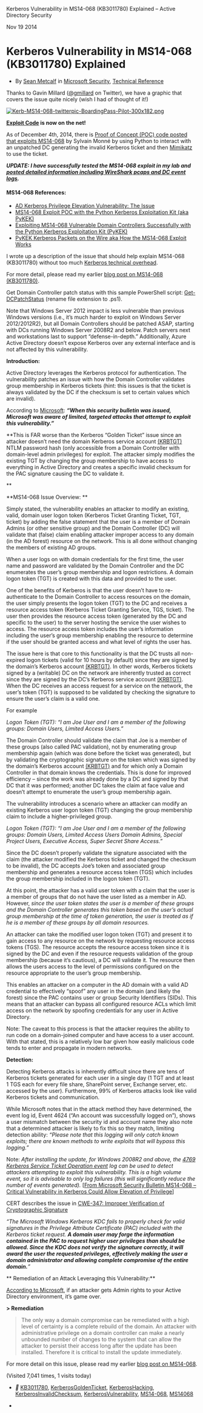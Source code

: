 Kerberos Vulnerability in MS14-068 (KB3011780) Explained – Active Directory Security

Nov  19  2014

# Kerberos Vulnerability in MS14-068 (KB3011780) Explained

- By [Sean Metcalf](https://adsecurity.org/?author=2) in [Microsoft Security](https://adsecurity.org/?cat=11), [Technical Reference](https://adsecurity.org/?cat=2)

Thanks to Gavin Millard ([@gmillard](https://twitter.com/gmillard) on Twitter), we have a graphic that covers the issue quite nicely (wish I had of thought of it!)

[![Kerb-MS14-068-twitterpic-BoardingPass-Pilot-300x182.png](../_resources/afd7cf65816e250f53964fedb765ad68.png)](https://adsecurity.org/wp-content/uploads/2014/11/Kerb-MS14-068-twitterpic-BoardingPass-Pilot.png)

**[Exploit Code](https://adsecurity.org/?p=660) is now on the net!**

As of December 4th, 2014, there is [Proof of Concept (POC) code posted that exploits MS14-068](https://adsecurity.org/?p=660) by Sylvain Monné by using Python to interact with an unpatched DC generating the invalid Kerberos ticket and then [Mimikatz](https://adsecurity.org/?p=556) to use the ticket.

***UPDATE: I have successfully tested the MS14-068 exploit in my lab and [posted detailed information including WireShark pcaps and DC event logs](https://adsecurity.org/?p=676).***

#### MS14-068 References:

- [AD Kerberos Privilege Elevation Vulnerability: The Issue](https://adsecurity.org/?p=525)
- [MS14-068 Exploit POC with the Python Kerberos Exploitation Kit (aka PyKEK)](https://adsecurity.org/?p=660)
- [Exploiting MS14-068 Vulnerable Domain Controllers Successfully with the Python Kerberos Exploitation Kit (PyKEK)](https://adsecurity.org/?p=676)
- [PyKEK Kerberos Packets on the Wire aka How the MS14-068 Exploit Works](https://adsecurity.org/?p=763)

I wrote up a description of the issue that should help explain MS14-068 (KB3011780) without too much [Kerberos technical overhead](https://adsecurity.org/?p=227).

For more detail, please read my earlier [blog post on MS14-068 (KB3011780)](https://adsecurity.org/?p=525).

Get Domain Controller patch status with this sample PowerShell script: [Get-DCPatchStatus](https://adsecurity.org/wp-content/uploads/2014/12/Get-DCPatchStatus.txt) (rename file extension to .ps1).

Note that Windows Server 2012 impact is less vulnerable than previous Windows versions (i.e., it’s much harder to exploit on Windows Server 2012/2012R2), but all Domain Controllers should be patched ASAP, starting with DCs running Windows Server 2008R2 and below. Patch servers next and workstations last to support “defense-in-depth.” Additionally, Azure Active Directory doesn’t expose Kerberos over any external interface and is not affected by this vulnerability.

**Introduction:**

Active Directory leverages the Kerberos protocol for authentication. The vulnerability patches an issue with how the Domain Controller validates group membership in Kerberos tickets (hint: this issues is that the ticket is always validated by the DC if the checksum is set to certain values which are invalid).

According to [Microsoft](https://technet.microsoft.com/en-us/library/security/MS14-068): ***“When this security bulletin was issued, Microsoft was aware of limited, targeted attacks that attempt to exploit this vulnerability.”***

**This is FAR worse than the Kerberos “Golden Ticket” issue since an attacker doesn’t need the domain Kerberos service account [(KRBTGT)](https://adsecurity.org/?p=483) NTLM password hash (only accessible from a Domain Controller with domain-level admin privileges) for exploit. The attacker simply modifies the existing TGT by changing the group membership to have access to everything in Active Directory and creates a specific invalid checksum for the PAC signature causing the DC to validate it.

**

**MS14-068 Issue Overview:
**

Simply stated, the vulnerability enables an attacker to modify an existing, valid, domain user logon token (Kerberos Ticket Granting Ticket, TGT, ticket) by adding the false statement that the user is a member of Domain Admins (or other sensitive group) and the Domain Controller (DC) will validate that (false) claim enabling attacker improper access to any domain (in the AD forest) resource on the network. This is all done without changing the members of existing AD groups.

When a user logs on with domain credentials for the first time, the user name and password are validated by the Domain Controller and the DC enumerates the user’s group membership and logon restrictions. A domain logon token (TGT) is created with this data and provided to the user.

One of the benefits of Kerberos is that the user doesn’t have to re-authenticate to the Domain Controller to access resources on the domain, the user simply presents the logon token (TGT) to the DC and receives a resource access token (Kerberos Ticket Granting Service, TGS, ticket). The user then provides the resource access token (generated by the DC and specific to the user) to the server hosting the service the user wishes to access. The resource access token includes the user’s information including the user’s group membership enabling the resource to determine if the user should be granted access and what level of rights the user has.

The issue here is that core to this functionality is that the DC trusts all non-expired logon tickets (valid for 10 hours by default) since they are signed by the domain’s Kerberos account [(KRBTGT)](https://adsecurity.org/?p=483). In other words, Kerberos tickets signed by a (writable) DC on the network are inherently trusted as correct since they are signed by the DC’s Kerberos service account [(KRBTGT)](https://adsecurity.org/?p=483). When the DC receives an access request for a service on the network, the user’s token (TGT) is supposed to be validated by checking the signature to ensure the user’s claim is a valid one.

For example

*Logon Token (TGT): “I am Joe User and I am a member of the following groups: Domain Users, Limited Access Users.”*

The Domain Controller should validate the claim that Joe is a member of these groups (also called PAC validation), not by enumerating group membership again (which was done before the ticket was generated), but by validating the cryptographic signature on the token which was signed by the domain’s Kerberos account [(KRBTGT)](https://adsecurity.org/?p=483) and for which only a Domain Controller in that domain knows the credentials. This is done for improved efficiency – since the work was already done by a DC and signed by that DC that it was performed; another DC takes the claim at face value and doesn’t attempt to enumerate the user’s group membership again.

The vulnerability introduces a scenario where an attacker can modify an existing Kerberos user logon token (TGT) changing the group membership claim to include a higher-privileged group.

*Logon Token (TGT): “I am Joe User and I am a member of the following groups: Domain Users, Limited Access Users Domain Admins, Special Project Users, Executive Access, Super Secret Share Access.”*

Since the DC doesn’t properly validate the signature associated with the claim (the attacker modified the Kerberos ticket and changed the checksum to be invalid), the DC accepts Joe’s token and associated group membership and generates a resource access token (TGS) which includes the group membership included in the logon token (TGT).

At this point, the attacker has a valid user token with a claim that the user is a member of groups that do not have the user listed as a member in AD. However, *since the user token states the user is a member of these groups and the Domain Controller generates this token based on the user’s actual group membership at the time of token generation, the user is treated as if he is a member of these groups by all domain resources.*

An attacker can take the modified user logon token (TGT) and present it to gain access to any resource on the network by requesting resource access tokens (TGS). The resource accepts the resource access token since it is signed by the DC and even if the resource requests validation of the group membership (because it’s cautious), a DC will validate it. The resource then allows the users access to the level of permissions configured on the resource appropriate to the user’s group membership.

This enables an attacker on a computer in the AD domain with a valid AD credential to effectively “spoof” any user in the domain (and likely the forest) since the PAC contains user or group Security Identifiers (SIDs). This means that an attacker can bypass all configured resource ACLs which limit access on the network by spoofing credentials for any user in Active Directory.

Note: The caveat to this process is that the attacker requires the ability to run code on a domain-joined computer and have access to a user account. With that stated, this is a relatively low bar given how easily malicious code tends to enter and propagate in modern networks.

**Detection:**

Detecting Kerberos attacks is inherently difficult since there are tens of Kerberos tickets generated for each user in a single day (1 TGT and at least 1 TGS each for every file share, SharePoint server, Exchange server, etc. accessed by the user). Furthermore, 99% of Kerberos attacks look like valid Kerberos tickets and communication.

While Microsoft notes that in the attack method they have determined, the event log id, Event 4624 (“An account was successfully logged on”), shows a user mismatch between the security id and account name they also note that a determined attacker is likely to fix this so they match, limiting detection ability: *“Please note that this logging will only catch known exploits; there are known methods to write exploits that will bypass this logging.”*

Note: *After installing the update, for Windows 2008R2 and above, the *[*4769 Kerberos Service Ticket Operation event*](https://www.ultimatewindowssecurity.com/securitylog/encyclopedia/event.aspx?eventID=4769)* log can be used to detect attackers attempting to exploit this vulnerability. This is a high volume event, so it is advisable to only log failures (this will significantly reduce the number of events generated).* [[From Microsoft Security Bulletin MS14-068 – Critical Vulnerability in Kerberos Could Allow Elevation of Privilege](https://technet.microsoft.com/en-us/library/security/MS14-068)]

CERT describes the issue in [CWE-347: Improper Verification of Cryptographic Signature](http://www.kb.cert.org/vuls/id/213119)

*“The Microsoft Windows Kerberos KDC fails to properly check for valid signatures in the Privilege Attribute Certificate (PAC) included with the Kerberos ticket request. **A domain user may forge the information contained in the PAC to request higher user privileges than should be allowed. Since the KDC does not verify the signature correctly, it will award the user the requested privileges, effectively making the user a domain administrator and allowing complete compromise of the entire domain.**”*

** Remediation of an Attack Leveraging this Vulnerability:**

[According to Microsoft](http://blogs.technet.com/b/srd/archive/2014/11/18/additional-information-about-cve-2014-6324.aspx), if an attacker gets Admin rights to your Active Directory environment, it’s game over.

**> Remediation**

> The only way a domain compromise can be remediated with a high level of certainty is a complete rebuild of the domain. An attacker with administrative privilege on a domain controller can make a nearly unbounded number of changes to the system that can allow the attacker to persist their access long after the update has been installed. Therefore it is critical to install the update immediately.

For more detail on this issue, please read my earlier [blog post on MS14-068](https://adsecurity.org/?p=525).

(Visited 7,041 times, 1 visits today)

- **  [KB3011780](https://adsecurity.org/?tag=kb3011780), [KerberosGoldenTicket](https://adsecurity.org/?tag=kerberosgoldenticket), [KerberosHacking](https://adsecurity.org/?tag=kerberoshacking), [KerberosInvalidChecksum](https://adsecurity.org/?tag=kerberosinvalidchecksum), [KerberosVulnerability](https://adsecurity.org/?tag=kerberosvulnerability), [MS14-068](https://adsecurity.org/?tag=ms14-068), [MS14068](https://adsecurity.org/?tag=ms14068)

-